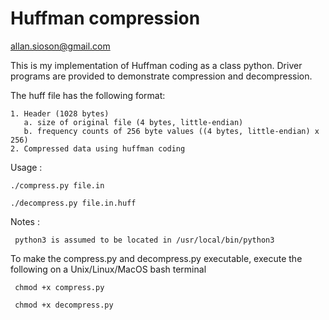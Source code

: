 # Huffman compression

allan.sioson@gmail.com

This is my implementation of Huffman coding as a class python. Driver programs
are provided to demonstrate compression and decompression.

The huff file has the following format:

    1. Header (1028 bytes)
       a. size of original file (4 bytes, little-endian)
       b. frequency counts of 256 byte values ((4 bytes, little-endian) x 256)
    2. Compressed data using huffman coding

Usage :

    ./compress.py file.in

    ./decompress.py file.in.huff


Notes :
 
     python3 is assumed to be located in /usr/local/bin/python3

To make the compress.py and decompress.py executable, execute the following on a Unix/Linux/MacOS bash terminal

     chmod +x compress.py

     chmod +x decompress.py


